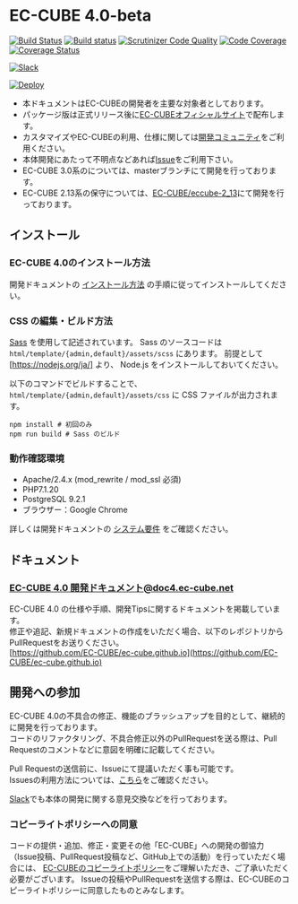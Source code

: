 # EC-CUBE 4.0-beta

[![Build Status](https://travis-ci.com/EC-CUBE/ec-cube.svg?branch=4.0)](https://travis-ci.org/EC-CUBE/ec-cube)
[![Build status](https://ci.appveyor.com/api/projects/status/lg3uh1539cwln2g6/branch/4.0?svg=true)](https://ci.appveyor.com/project/ECCUBE/ec-cube/branch/4.0)
[![Scrutinizer Code Quality](https://scrutinizer-ci.com/g/EC-CUBE/ec-cube/badges/quality-score.png?b=4.0)](https://scrutinizer-ci.com/g/EC-CUBE/ec-cube/?branch=4.0)
[![Code Coverage](https://scrutinizer-ci.com/g/EC-CUBE/ec-cube/badges/coverage.png?b=4.0)](https://scrutinizer-ci.com/g/EC-CUBE/ec-cube/?branch=4.0)
[![Coverage Status](https://coveralls.io/repos/github/EC-CUBE/ec-cube/badge.svg?branch=4.0)](https://coveralls.io/github/EC-CUBE/ec-cube?branch=4.0)

[![Slack](http://img.shields.io/badge/slack-join%5fchat-brightgreen.svg?style=flat)](https://ec-cube.slack.com/messages)

[![Deploy](https://www.herokucdn.com/deploy/button.png)](https://heroku.com/deploy)


+ 本ドキュメントはEC-CUBEの開発者を主要な対象者としております。  
+ パッケージ版は正式リリース後に[EC-CUBEオフィシャルサイト](http://www.ec-cube.net)で配布します。  
+ カスタマイズやEC-CUBEの利用、仕様に関しては[開発コミュニティ](http://xoops.ec-cube.net)をご利用ください。  
+ 本体開発にあたって不明点などあれば[Issue](https://github.com/EC-CUBE/ec-cube/wiki/Issues%E3%81%AE%E5%88%A9%E7%94%A8%E6%96%B9%E6%B3%95)をご利用下さい。
+ EC-CUBE 3.0系のについては、masterブランチにて開発を行っております。
+ EC-CUBE 2.13系の保守については、[EC-CUBE/eccube-2_13](https://github.com/EC-CUBE/eccube-2_13/)にて開発を行っております。

## インストール

### EC-CUBE 4.0のインストール方法

開発ドキュメントの [インストール方法](http://doc4.ec-cube.net/quickstart_install) の手順に従ってインストールしてください。

### CSS の編集・ビルド方法

[Sass](http://sass-lang.com) を使用して記述されています。
Sass のソースコードは `html/template/{admin,default}/assets/scss` にあります。
前提として [https://nodejs.org/ja/] より、 Node.js をインストールしておいてください。

以下のコマンドでビルドすることで、 `html/template/{admin,default}/assets/css` に CSS ファイルが出力されます。

```shell
npm install # 初回のみ
npm run build # Sass のビルド
```

### 動作確認環境

* Apache/2.4.x (mod_rewrite / mod_ssl 必須)
* PHP7.1.20
* PostgreSQL 9.2.1   
* ブラウザー：Google Chrome  

詳しくは開発ドキュメントの [システム要件](http://doc4.ec-cube.net/quickstart_requirement) をご確認ください。

## ドキュメント

### [EC-CUBE 4.0 開発ドキュメント@doc4.ec-cube.net](http://doc4.ec-cube.net/)


EC-CUBE 4.0 の仕様や手順、開発Tipsに関するドキュメントを掲載しています。  
修正や追記、新規ドキュメントの作成をいただく場合、以下のレポジトリからPullRequestをお送りください。  
[https://github.com/EC-CUBE/ec-cube.github.io](https://github.com/EC-CUBE/ec-cube.github.io)

## 開発への参加

EC-CUBE 4.0の不具合の修正、機能のブラッシュアップを目的として、継続的に開発を行っております。  
コードのリファクタリング、不具合修正以外のPullRequestを送る際は、Pull Requestのコメントなどに意図を明確に記載してください。  

Pull Requestの送信前に、Issueにて提議いただく事も可能です。  
Issuesの利用方法については、[こちら](https://github.com/EC-CUBE/ec-cube/wiki/Issues%E3%81%AE%E5%88%A9%E7%94%A8%E6%96%B9%E6%B3%95)をご確認ください。  

[Slack](https://ec-cube.slack.com/messages)でも本体の開発に関する意見交換などを行っております。



### コピーライトポリシーへの同意

コードの提供・追加、修正・変更その他「EC-CUBE」への開発の御協力（Issue投稿、PullRequest投稿など、GitHub上での活動）を行っていただく場合には、
[EC-CUBEのコピーライトポリシー](https://github.com/EC-CUBE/ec-cube/blob/50de4ac511ab5a5577c046b61754d98be96aa328/LICENSE.txt)をご理解いただき、ご了承いただく必要がございます。
Issueの投稿やPullRequestを送信する際は、EC-CUBEのコピーライトポリシーに同意したものとみなします。
